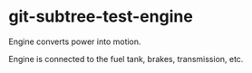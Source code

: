 # git-subtree-test-engine

Engine converts power into motion.

Engine is connected to the fuel tank, brakes, transmission, etc.	
